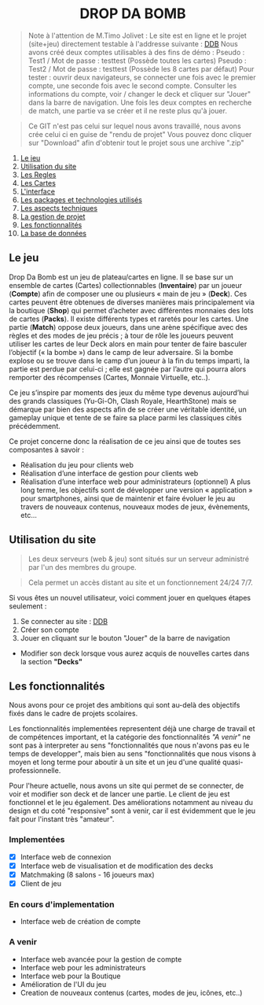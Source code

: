 <h1 align="center"> DROP DA BOMB </h1>

> Note à l'attention de M.Timo Jolivet : 
> Le site est en ligne et le projet (site+jeu) directement testable à l'addresse suivante : [DDB](http://217.182.69.175:8080)
> Nous avons créé deux comptes utilisables à des fins de démo :
> Pseudo : Test1 / Mot de passe : testtest (Possède toutes les cartes)
> Pseudo : Test2 / Mot de passe : testtest (Possède les 8 cartes par défaut)
> Pour tester : ouvrir deux navigateurs, se connecter une fois avec le premier compte, une seconde fois avec le second compte.
> Consulter les informations du compte, voir / changer le deck et cliquer sur "Jouer" dans la barre de navigation.
> Une fois les deux comptes en recherche de match, une partie va se créer et il ne reste plus qu'à jouer. 

> Ce GIT n'est pas celui sur lequel nous avons travaillé, nous avons crée celui ci en guise de "rendu de projet"
> Vous pouvez donc cliquer sur "Download" afin d'obtenir tout le projet sous une archive ".zip"
 
1. [Le jeu](#le-jeu)
2. [Utilisation du site](#utilisation-du-site)
3. [Les Regles](Documentation/LesRegles.md)
4. [Les Cartes](Documentation/LesCartes.md)
5. [L'interface](Documentation/Interface.md)
6. [Les packages et technologies utilisés](Documentation/Packages.md)
7. [Les aspects techniques](Documentation/Technique.md)
8. [La gestion de projet](Documentation/GestionProjet.md)
9. [Les fonctionnalités](#les-fonctionnalités)
10. [La base de données](Documentation/BDD.md)

## Le jeu 

Drop Da Bomb est un jeu de plateau/cartes en ligne.
Il se base sur un ensemble de cartes (Cartes) collectionnables (**Inventaire**) par un joueur (**Compte**) afin de composer une ou plusieurs « main de jeu » (**Deck**). 
Ces cartes peuvent être obtenues de diverses manières mais principalement via la boutique (**Shop**) qui permet d’acheter avec différentes monnaies des lots de cartes (**Packs**). Il existe différents types et raretés pour les cartes. 
Une partie (**Match**) oppose deux joueurs, dans une arène spécifique avec des règles et des modes de jeu précis ; à tour de rôle les joueurs peuvent utiliser les cartes de leur Deck alors en main pour tenter de faire basculer l’objectif (« la bombe ») dans le camp de leur adversaire. 
Si la bombe explose ou se trouve dans le camp d’un joueur à la fin du temps imparti, la partie est perdue par celui-ci ; elle est gagnée par l’autre qui pourra alors remporter des récompenses (Cartes, Monnaie Virtuelle, etc..).

Ce jeu s’inspire par moments des jeux du même type devenus aujourd’hui des grands classiques (Yu-Gi-Oh, Clash Royale, HearthStone) mais se démarque par bien des aspects afin de se créer une véritable identité, un gameplay unique et tente de se faire sa place parmi les classiques cités précédemment. 

Ce projet concerne donc la réalisation de ce jeu ainsi que de toutes ses composantes à savoir : 
-	Réalisation du jeu pour clients web
-	Réalisation d’une interface de gestion pour clients web
-	Réalisation d’une interface web pour administrateurs (optionnel)
A plus long terme, les objectifs sont de développer une version « application » pour smartphones, ainsi que de maintenir et faire évoluer le jeu au travers de nouveaux contenus, nouveaux modes de jeux, évènements, etc... 


## Utilisation du site

>Les deux serveurs (web & jeu) sont situés sur un serveur administré par l'un des membres du groupe. 

> Cela permet un accès distant au site et un fonctionnement 24/24 7/7. 

Si vous êtes un nouvel utilisateur, voici comment jouer en quelques étapes seulement : 

1. Se connecter au site : [DDB](http://217.182.69.175:8080)
2. Créer son compte 
3. Jouer en cliquant sur le bouton "Jouer" de la barre de navigation

+ Modifier son deck lorsque vous aurez acquis de nouvelles cartes dans la section **"Decks"**

## Les fonctionnalités 

Nous avons pour ce projet des ambitions qui sont au-delà des objectifs fixés dans le cadre de projets scolaires. 

Les fonctionnalités implementées representent déjà une charge de travail et de compétences important, et la catégorie des fonctionnalités *"A venir"* ne sont pas à interpreter au sens "fonctionnalités que nous n'avons pas eu le temps de developper", mais bien au sens "fonctionnalités que nous visons à moyen et long terme pour aboutir à un site et un jeu d'une qualité quasi-professionnelle.

Pour l'heure actuelle, nous avons un site qui permet de se connecter, de voir et modifier son deck et de lancer une partie. 
Le client de jeu est fonctionnel et le jeu également. Des améliorations notamment au niveau du design et du coté "responsive" sont à venir, car il est évidemment que le jeu fait pour l'instant très "amateur". 

### Implementées

- [x] Interface web de connexion
- [x] Interface web de visualisation et de modification des decks
- [x] Matchmaking (8 salons - 16 joueurs max)
- [x] Client de jeu 

### En cours d'implementation

* Interface web de création de compte

### A venir 

* Interface web avancée pour la gestion de compte
* Interface web pour les administrateurs
* Interface web pour la Boutique
* Amélioration de l'UI du jeu 
* Creation de nouveaux contenus (cartes, modes de jeu, icônes, etc..)
